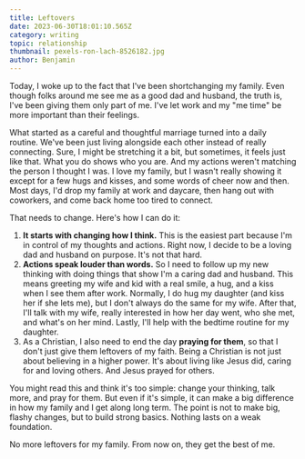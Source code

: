 ```yaml
---
title: Leftovers
date: 2023-06-30T18:01:10.565Z
category: writing
topic: relationship
thumbnail: pexels-ron-lach-8526182.jpg
author: Benjamin
---
```

Today, I woke up to the fact that I've been shortchanging my family. Even though folks around me see me as a good dad and husband, the truth is, I've been giving them only part of me. I've let work and my "me time" be more important than their feelings.

What started as a careful and thoughtful marriage turned into a daily routine. We've been just living alongside each other instead of really connecting. Sure, I might be stretching it a bit, but sometimes, it feels just like that. What you do shows who you are. And my actions weren't matching the person I thought I was. I love my family, but I wasn't really showing it except for a few hugs and kisses, and some words of cheer now and then. Most days, I'd drop my family at work and daycare, then hang out with coworkers, and come back home too tired to connect.

That needs to change. Here's how I can do it:

1. **It starts with changing how I think.** This is the easiest part because I'm in control of my thoughts and actions. Right now, I decide to be a loving dad and husband on purpose. It's not that hard.
2. **Actions speak louder than words.** So I need to follow up my new thinking with doing things that show I'm a caring dad and husband. This means greeting my wife and kid with a real smile, a hug, and a kiss when I see them after work. Normally, I do hug my daughter (and kiss her if she lets me), but I don't always do the same for my wife. After that, I'll talk with my wife, really interested in how her day went, who she met, and what's on her mind. Lastly, I'll help with the bedtime routine for my daughter.
3. As a Christian, I also need to end the day **praying for them**, so that I don't just give them leftovers of my faith. Being a Christian is not just about believing in a higher power. It's about living like Jesus did, caring for and loving others. And Jesus prayed for others.

You might read this and think it's too simple: change your thinking, talk more, and pray for them. But even if it's simple, it can make a big difference in how my family and I get along long term. The point is not to make big, flashy changes, but to build strong basics. Nothing lasts on a weak foundation.

No more leftovers for my family. From now on, they get the best of me.